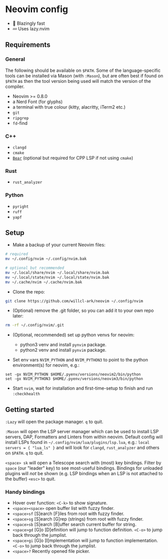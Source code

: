 # Neovim config

- 🚀 Blazingly fast
- 💤 Uses lazy.nvim

## Requirements

### General

The following should be available on `$PATH`.
Some of the language-specific tools can be installed via Mason (with `:Mason`), but are often best if found on `$PATH` as then the tool version being used will match the version of the compiler.

- Neovim >= 0.8.0
- a Nerd Font (for glyphs)
- a terminal with true colour (kitty, alacritty, iTerm2 etc.)
- `git`
- `ripgrep`
- `fd`-find

### C++

- `clangd`
- `cmake`
- [`Bear`](https://github.com/rizsotto/Bear) (optional but required for CPP LSP if not using `cmake`)

### Rust

- `rust_analyzer`

### Python

- `pyright`
- `ruff`
- `yapf`

## Setup

- Make a backup of your current Neovim files:

```bash
# required
mv ~/.config/nvim ~/.config/nvim.bak

# optional but recommended
mv ~/.local/share/nvim ~/.local/share/nvim.bak
mv ~/.local/state/nvim ~/.local/state/nvim.bak
mv ~/.cache/nvim ~/.cache/nvim.bak
```

- Clone the repo:

```bash
git clone https://github.com/willcl-ark/neovim ~/.config/nvim
```

- (Optional) remove the .git folder, so you can add it to your own repo later:

```bash
rm -rf ~/.config/nvim/.git
```

- (Optional, recommended) set up python venvs for neovim:
  - python3 venv and install `pynvim` package.
  - python2 venv and install `pynvim` package.

- Set env vars `NVIM_PYTHON` and `NVIM_PYTHON3` to point to the python environment(s) for neovim, e.g.:

```fish
set -gx NVIM_PYTHON $HOME/.pyenv/versions/neovim2/bin/python
set -gx NVIM_PYTHON3 $HOME/.pyenv/versions/neovim3/bin/python
```

- Start `nvim`, wait for installation and first-time-setup to finish and run `:checkhealth`

## Getting started

`:Lazy` will open the package manager.
`q` to quit.

`:Mason` will open the LSP server manager which can be used to install LSP servers, DAP, Formatters and Linters from within neovim.
Default config will install LSPs found in `~/.config/nvim/lua/plugins/lsp.lua`, e.g.: `local servers = { "lua_ls" }` and will look for `clangd`, `rust_analyzer` and others on `$PATH`.
`q` to quit.

`<space> sk` will open a Telescope search with (most) key bindings.
Filter by `space` (our "leader" key) to see most-useful bindings.
Bindings for unloaded plugins will _not_ be shown (e.g. LSP bindings when an LSP is not attached to the buffer)
`<esc>` to quit.

### Handy bindings

- Hover over function: `<C-k>` to show signature.
- `<space><space>` open buffer list with fuzzy finder.
- `<space>sf` [S]earch [F]iles from root with fuzzy finder.
- `<space>sg` [S]earch [G]rep (strings) from root with fuzzy finder.
- `<space>sb` [S]earch [B]uffer search current buffer for string.
- `<space>gd` [G]o [D]efinition will jump to function definition. `<C-o>` to jump back through the jumplist.
- `<space>gi` [G]o [I]mplementation will jump to function implementation. `<C-o>` to jump back through the jumplist.
- `<space>?`  Recently opened file picker.

